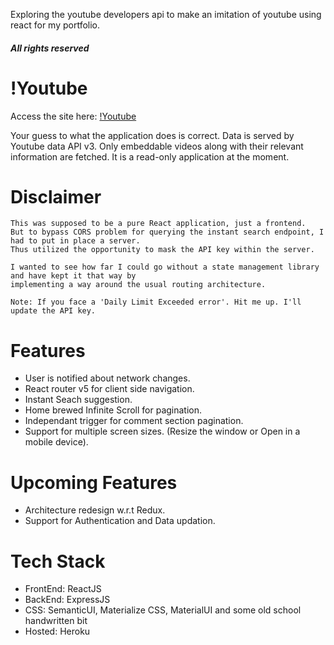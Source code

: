 Exploring the youtube developers api to make an imitation of youtube using react for my portfolio.

##### All rights reserved

# !Youtube

Access the site here: [!Youtube](https://notyoutube-007.herokuapp.com)

Your guess to what the application does is correct. Data is served by Youtube data API v3.
Only embeddable videos along with their relevant information are fetched.
It is a read-only application at the moment.


# Disclaimer

```
This was supposed to be a pure React application, just a frontend. 
But to bypass CORS problem for querying the instant search endpoint, I had to put in place a server. 
Thus utilized the opportunity to mask the API key within the server.

I wanted to see how far I could go without a state management library and have kept it that way by 
implementing a way around the usual routing architecture.
```

```
Note: If you face a 'Daily Limit Exceeded error'. Hit me up. I'll update the API key.
```

# Features

- User is notified about network changes.
- React router v5 for client side navigation.
- Instant Seach suggestion.
- Home brewed Infinite Scroll for pagination.
- Independant trigger for comment section pagination.
- Support for multiple screen sizes. (Resize the window or Open in a mobile device).

# Upcoming Features

- Architecture redesign w.r.t Redux.
- Support for Authentication and Data updation.


# Tech Stack

- FrontEnd: ReactJS
- BackEnd: ExpressJS
- CSS: SemanticUI, Materialize CSS, MaterialUI and some old school handwritten bit
- Hosted: Heroku
